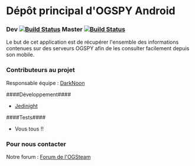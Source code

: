 # Dépôt principal d'OGSPY Android # 
### Dev [![Build Status](https://travis-ci.org/jedi-night/ogspy-android.svg?branch=develop)](https://travis-ci.org/jedi-night/ogspy-android) Master [![Build Status](https://travis-ci.org/jedi-night/ogspy-android.svg?branch=master)](https://travis-ci.org/jedi-night/ogspy-android) ###

Le but de cet application est de récupérer l'ensemble des informations contenues sur des serveurs OGSPY afin de les consulter facilement depuis son mobile.

### Contributeurs au projet ###

Responsable équipe : [DarkNoon](https://github.com/darknoon29)

####Développement####

* [Jedinight](https://github.com/jedi-night)

####Tests####

* Vous tous !!

### Pour nous contacter ###

Notre forum : [Forum de l'OGSteam](http://forum.ogsteam.fr)
